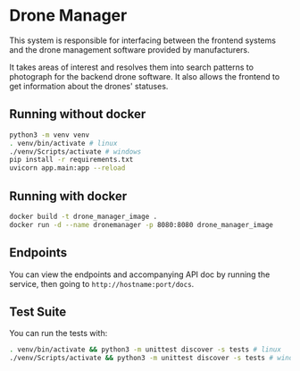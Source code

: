 # Drone Manager

This system is responsible for interfacing between the frontend systems and the drone management software provided by manufacturers.

It takes areas of interest and resolves them into search patterns to photograph for the backend drone software.
It also allows the frontend to get information about the drones' statuses.

## Running without docker

```bash
python3 -m venv venv
. venv/bin/activate # linux
./venv/Scripts/activate # windows
pip install -r requirements.txt
uvicorn app.main:app --reload
```

## Running with docker

```bash
docker build -t drone_manager_image .
docker run -d --name dronemanager -p 8080:8080 drone_manager_image
```

## Endpoints

You can view the endpoints and accompanying API doc by running the service, then going to `http://hostname:port/docs`.

## Test Suite

You can run the tests with:

```bash
. venv/bin/activate && python3 -m unittest discover -s tests # linux
./venv/Scripts/activate && python3 -m unittest discover -s tests # windows
```
